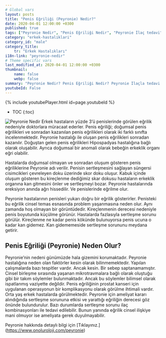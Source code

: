 ```yaml
---
# Global vars
layout: posts
title: "Penis Eğriliği (Peyronie) Nedir?"
date: 2020-04-01 12:00:00 +0300
published: true
tags: ["Peyronie Nedir", "Penis Eğriliği Nedir", "Peyronie İlaç tedavi", " Peyronie sebep", "Peyronie belirti", "Peyronie ameliyat", "Penis eğriliği düzeltme", "penis eğriliği ameliyatı", "mutluluk çubuğu ameliyatı", "Penil Protez Ameliyatı" , "Penis eğriliği ameliyatı nasıl olur" , "Peyronie" , "Penis Eğriliği" , "peyronie nedeni" , "peyronie teşhis" , "penis eğriliği nedeni" , "Penis neden eğrilir" ]
category: "erkek-hastaliklari"
category_id: "male"
category_title:
    tr: "Erkek Hastalıkları"
i18n-link: "peyronie-nedir"
# Theme specific vars
last_modified_at: 2020-04-01 12:00:00 +0300
thumbnail:
    name: false
    webp: false
summary: "Peyronie Nedir? Penis Eğriliği Nedir? Peyronie İlaçla tedavi edilir mi? Peyronie'nin sebebi? Peyronie belirtileri, Peyronie ameliyatları, Penis Eğriliği düzeltilmesi, penis eğriliği ameliyatı, mutluluk çubuğu ameliyatı, penil protez ameliyatı, Penis eğriliği nasıl düzeltilir, Penis eğriliği ameliyatı nasıl olur"
youtubeId: False
---
```

{% include youtubePlayer.html id=page.youtubeId %}

* TOC
{:toc}

![Peyronie Nedir](/assets/img/peyronie.jpeg)
Erkek hastaların yüzde 3’ü penislerinde görülen eğrilik nedeniyle doktorlara müracaat ederler. Penis eğriliği; doğumsal penis eğrilikleri ve sonradan kazanılan penis eğrilikleri olarak iki farklı sınıfta incelenmektedir. Peyronie hastalığı ile oluşan penis eğrilikleri sonradan kazanılır. Doğuştan gelen penis eğrilikleri Hipospadyas hastalığına bağlı olarak oluşabilir. Ayrıca doğumsal bir anomali olarak bebeğin erkeklik organı eğri olabilir.

Hastalarda doğumsal olmayan ve sonradan oluşum gösteren penis eğriliklerine Peyronie adı verilir. Penisin sertleşmesini sağlayan süngersi cisimcikleri çevreleyen doku üzerinde skor doku oluşur. Kabuk içinde oluşum gösteren bu kireçlenme dediğimiz skar dokusu hastaların erkeklik organına kan gitmesini önler ve sertleşmeyi bozar. Peyronie hastalarında ereksiyon anında ağrı hissedilir. Ve penislerinde eğrilme olur.

Peyronie hastalarının penisleri yukarı doğru bir eğrilik gösterirler. Penisteki bu eğrilik cinsel temas esnasında problem yaşanmasına neden olur. Aynı zamanda hoş olmayan bir görüntüdedir. Kireçlenmenin derecesi nedeniyle penis boyutunda küçülme görünür. Hastalarda fazlasıyla sertleşme sorunu görülür. Kireçlenme ne kadar penis kökünde bulunuyorsa penis ucuna o kadar kan gidemez. Kan gidememeside sertleşme sorununu meydana getirir.

## Penis Eğriliği (Peyronie) Neden Olur?

Peyronie’nin nedeni günümüzde hala gizemini korumaktadır. Peyronie hastalığına neden olan faktörler kesin olarak bilinmemektedir. Yapılan çalışmalarda bazı tespitler vardır. Ancak kesin. Bir sebep saptanamamıştır. Cinsel birleşme sırasında yaşanan mikrotravmalara bağlı olarak oluştuğu gibi bir takım söylemler bulunmaktadır. Ancak bu söylemler bilimsel olarak ispatlanmış vaziyette değildir. Penis eğriliğinin prostat kanseri için uygulanan operasyonun bir komplikasyonu olarak görülme ihtimali vardır. Orta yaş erkek hastalarda görülmektedir. Peyronie için ameliyat kararı alındığında sertleşme sorununa etkisi ve yarattığı eğriliğin derecesi göz önünde bulundurulur. Bazı durumlarda sertleşme sorunu ilaç kombinasyonları ile tedavi edilebilir. Bunun yanında eğrilik cinsel ilişkiye mani olmuyor ise ameliyata gerek duyulmayabilir.


Peyronie hakkında detaylı bilgi için [Tıklayınız.] (https://www.onoluroloji.com/peyronie)
